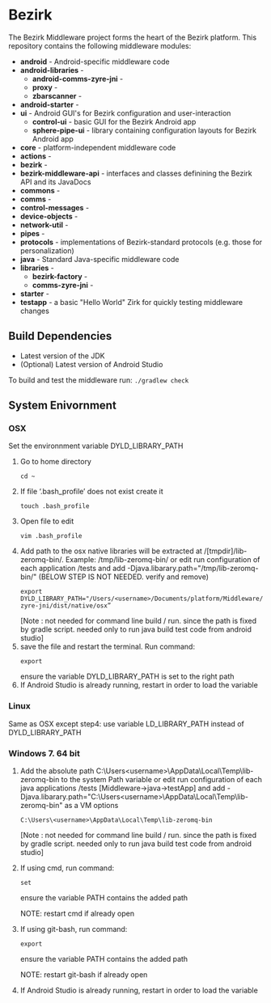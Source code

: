 ﻿# Bezirk 

The Bezirk Middleware project forms the heart of the Bezirk platform. This repository contains the following middleware modules:

- **android** - Android-specific middleware code
 - **android-libraries** -
   - **android-comms-zyre-jni** -
    - **proxy** -
    - **zbarscanner** -
 - **android-starter** -
 - **ui** - Android GUI's for Bezirk configuration and user-interaction
   - **control-ui** - basic GUI for the Bezirk Android app
    - **sphere-pipe-ui** - library containing configuration layouts for Bezirk Android app
- **core** - platform-independent middleware code
 - **actions** -
 - **bezirk** -
 - **bezirk-middleware-api** - interfaces and classes definining the Bezirk API and its JavaDocs
 - **commons** -
 - **comms** -
 - **control-messages** -
 - **device-objects** -
 - **network-util** -
 - **pipes** -
 - **protocols** - implementations of Bezirk-standard protocols (e.g. those for personalization)
- **java** - Standard Java-specific middleware code
 - **libraries** -
   - **bezirk-factory** -
    - **comms-zyre-jni** -
 - **starter** -
 - **testapp** - a basic "Hello World" Zirk for quickly testing middleware changes

## Build Dependencies

- Latest version of the JDK
- (Optional) Latest version of Android Studio

To build and test the middleware run: `./gradlew check`

## System Enivornment
### OSX
Set the environnment variable DYLD_LIBRARY_PATH

1. Go to home directory
    ```
    cd ~
    ```
2. If file ‘.bash_profile’ does not exist create it 
    ```
    touch .bash_profile
    ```
3. Open file to edit
    ```
    vim .bash_profile
    ```
4. Add path to the osx native libraries will be extracted at /[tmpdir]/lib-zeromq-bin/. Example:  /tmp/lib-zeromq-bin/
        or edit run configuration of each application /tests and add -Djava.libarary.path="/tmp/lib-zeromq-bin/" (BELOW STEP IS NOT NEEDED. verify and remove)
    ```
    export DYLD_LIBRARY_PATH="/Users/<username>/Documents/platform/Middleware/java/libraries/comms-zyre-jni/dist/native/osx”
    ```
    [Note : not needed for command line build / run. since the path is fixed by gradle script. needed only to run java build test code from android studio]
5. save the file and restart the terminal. Run command:
    ```
    export
    ```
    ensure the variable DYLD_LIBRARY_PATH is set to the right path
6. If Android Studio is already running, restart in order to load the variable

### Linux
Same as OSX except step4: use variable LD_LIBRARY_PATH instead of DYLD_LIBRARY_PATH

### Windows 7. 64 bit
1. Add the absolute path C:\Users\<username>\AppData\Local\Temp\lib-zeromq-bin to the system Path variable
    or
    edit run configuration of each java applications /tests [Middleware->java->testApp] and add -Djava.libarary.path="C:\Users\<username>\AppData\Local\Temp\lib-zeromq-bin"
    as a VM options
    ```
    C:\Users\<username>\AppData\Local\Temp\lib-zeromq-bin
    ```
    [Note : not needed for command line build / run. since the path is fixed by gradle script. needed only to run java build test code from android studio]
2. If using cmd, run command:
    ```
    set
    ```
    ensure the variable PATH contains the added path

    NOTE: restart cmd if already open
3. If using git-bash, run command:
    ```
    export
    ```
    ensure the variable PATH contains the added path
    
    NOTE: restart git-bash if already open
4. If Android Studio is already running, restart in order to load the variable
